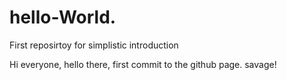# hello-World.
First reposirtoy for simplistic introduction

Hi everyone, hello there, first commit to the github page.
savage!
